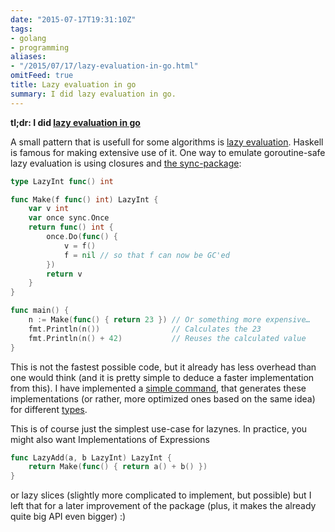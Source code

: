 ```yaml
---
date: "2015-07-17T19:31:10Z"
tags:
- golang
- programming
aliases:
- "/2015/07/17/lazy-evaluation-in-go.html"
omitFeed: true
title: Lazy evaluation in go
summary: I did lazy evaluation in go.
---
```


**tl;dr: I did [lazy evaluation in go](https://godoc.org/merovius.de/go-misc/lazy)**

A small pattern that is usefull for some algorithms is [lazy
evaluation](https://en.wikipedia.org/wiki/Lazy_evaluation). Haskell is famous
for making extensive use of it. One way to emulate goroutine-safe lazy
evaluation is using closures and [the sync-package](https://godoc.org/sync):

```go
type LazyInt func() int

func Make(f func() int) LazyInt {
	var v int
	var once sync.Once
	return func() int {
		once.Do(func() {
			v = f()
			f = nil // so that f can now be GC'ed
		})
		return v
	}
}

func main() {
	n := Make(func() { return 23 }) // Or something more expensive…
	fmt.Println(n())                // Calculates the 23
	fmt.Println(n() + 42)           // Reuses the calculated value
}
```

This is not the fastest possible code, but it already has less overhead than
one would think (and it is pretty simple to deduce a faster implementation from
this). I have implemented a [simple command](https://godoc.org/merovius.de/go-misc/cmd/go-lazy),
that generates these implementations (or rather, more optimized ones based on
the same idea) for different
[types](https://godoc.org/merovius.de/go-misc/lazy).

This is of course just the simplest use-case for lazynes. In practice, you might also want Implementations of Expressions

```go
func LazyAdd(a, b LazyInt) LazyInt {
	return Make(func() { return a() + b() })
}
```

or lazy slices (slightly more complicated to implement, but possible) but I
left that for a later improvement of the package (plus, it makes the already
quite big API even bigger) :)
